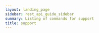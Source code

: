 ```yaml
---
layout: landing_page
sidebar: rest_api_guide_sidebar
summary: Listing of commands for support
title: support
---
```

